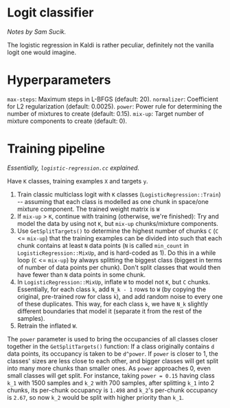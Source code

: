 # Logit classifier
*Notes by Sam Sucik.*

The logistic regression in Kaldi is rather peculiar, definitely not the vanilla logit one would imagine.

# Hyperparameters
`max-steps`: Maximum steps in L-BFGS (default: 20).
`normalizer`: Coefficient for L2 regularization (default: 0.0025).
`power`: Power rule for determining the number of mixtures to create (default: 0.15).
`mix-up`: Target number of mixture components to create (default: 0).

# Training pipeline
*Essentially, `logistic-regression.cc` explained.*

Have `K` classes, training examples `X` and targets `y`.

1. Train classic multiclass logit with `K` classes (`LogisticRegression::Train`) -- assuming that each class is modelled as one chunk in space/one mixture component. The trained weight matrix is `W`
1. If `mix-up` > `K`, continue with training (otherwise, we're finished): Try and model the data by using not `K`, but `mix-up` chunks/mixture components.
1. Use `GetSplitTargets()` to determine the highest number of chunks `C` (`C` <= `mix-up`) that the training examples can be divided into such that each chunk contains at least `N` data points (`N` is called `min_count` in `LogisticRegression::MixUp`, and is hard-coded as 1). Do this in a while loop (`C` <= `mix-up`) by always splitting the biggest class (biggest in terms of number of data points per chunk). Don't split classes that would then have fewer than `N` data points in some chunk.
1. In `LogisticRegression::MixUp`, inflate `W` to model not `K`, but `C` chunks. Essentially, for each class `k`, add `N_k - 1` rows to `W` (by copying the original, pre-trained row for class `k`), and add random noise to every one of these duplicates. This way, for each class `k`, we have `N_k` slightly different boundaries that model it (separate it from the rest of the samples).
1. Retrain the inflated `W`.

The `power` parameter is used to bring the occupancies of all classes closer together in the `GetSplitTargets()` function: If a class originally contains `d` data points, its occupancy is taken to be `d^power`. If `power` is closer to 1, the classes' sizes are less close to each other, and bigger classes will get split into many more chunks than smaller ones. As `power` approaches 0, even small classes will get split. For instance, taking `power = 0.15` having class `k_1` with 1500 samples and `k_2` with 700 samples, after splitting `k_1` into 2 chunks, its per-chunk occupancy is `1.498` and `k_2`'s per-chunk occupancy is `2.67`, so now `k_2` would be split with higher priority than `k_1`.
